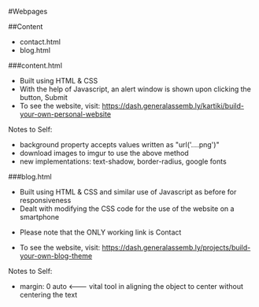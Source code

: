 #Webpages

##Content
- contact.html
- blog.html


###content.html
- Built using HTML & CSS
- With the help of Javascript, an alert window is shown upon clicking the button, Submit
- To see the website, visit: https://dash.generalassemb.ly/kartiki/build-your-own-personal-website 

Notes to Self:
- background property accepts values written as "url('....png')"
- download images to imgur to use the above method
- new implementations: text-shadow, border-radius, google fonts

###blog.html
- Built using HTML & CSS and similar use of Javascript as before for responsiveness
- Dealt with modifying the CSS code for the use of the website on a smartphone
* Please note that the ONLY working link is Contact
- To see the website, visit: https://dash.generalassemb.ly/projects/build-your-own-blog-theme

Notes to Self:
- margin: 0 auto <--- vital tool in aligning the object to center without centering the text





